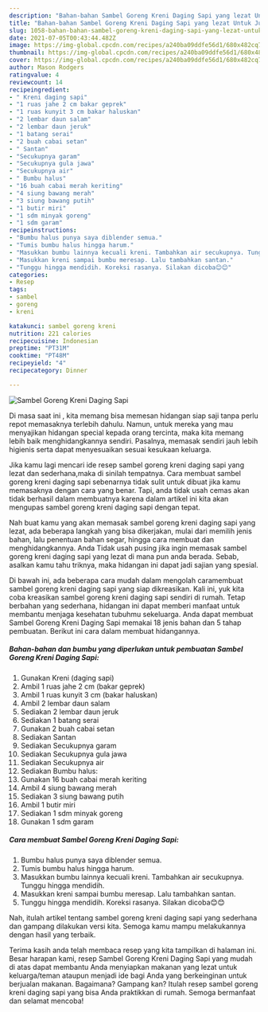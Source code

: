 ```yaml
---
description: "Bahan-bahan Sambel Goreng Kreni Daging Sapi yang lezat Untuk Jualan"
title: "Bahan-bahan Sambel Goreng Kreni Daging Sapi yang lezat Untuk Jualan"
slug: 1058-bahan-bahan-sambel-goreng-kreni-daging-sapi-yang-lezat-untuk-jualan
date: 2021-07-05T00:43:44.482Z
image: https://img-global.cpcdn.com/recipes/a240ba09ddfe56d1/680x482cq70/sambel-goreng-kreni-daging-sapi-foto-resep-utama.jpg
thumbnail: https://img-global.cpcdn.com/recipes/a240ba09ddfe56d1/680x482cq70/sambel-goreng-kreni-daging-sapi-foto-resep-utama.jpg
cover: https://img-global.cpcdn.com/recipes/a240ba09ddfe56d1/680x482cq70/sambel-goreng-kreni-daging-sapi-foto-resep-utama.jpg
author: Mason Rodgers
ratingvalue: 4
reviewcount: 14
recipeingredient:
- " Kreni daging sapi"
- "1 ruas jahe 2 cm bakar geprek"
- "1 ruas kunyit 3 cm bakar haluskan"
- "2 lembar daun salam"
- "2 lembar daun jeruk"
- "1 batang serai"
- "2 buah cabai setan"
- " Santan"
- "Secukupnya garam"
- "Secukupnya gula jawa"
- "Secukupnya air"
- " Bumbu halus"
- "16 buah cabai merah keriting"
- "4 siung bawang merah"
- "3 siung bawang putih"
- "1 butir miri"
- "1 sdm minyak goreng"
- "1 sdm garam"
recipeinstructions:
- "Bumbu halus punya saya diblender semua."
- "Tumis bumbu halus hingga harum."
- "Masukkan bumbu lainnya kecuali kreni. Tambahkan air secukupnya. Tunggu hingga mendidih."
- "Masukkan kreni sampai bumbu meresap. Lalu tambahkan santan."
- "Tunggu hingga mendidih. Koreksi rasanya. Silakan dicoba😊😊"
categories:
- Resep
tags:
- sambel
- goreng
- kreni

katakunci: sambel goreng kreni 
nutrition: 221 calories
recipecuisine: Indonesian
preptime: "PT31M"
cooktime: "PT48M"
recipeyield: "4"
recipecategory: Dinner

---
```



![Sambel Goreng Kreni Daging Sapi](https://img-global.cpcdn.com/recipes/a240ba09ddfe56d1/680x482cq70/sambel-goreng-kreni-daging-sapi-foto-resep-utama.jpg)

Di masa  saat ini , kita memang bisa memesan hidangan siap saji tanpa perlu repot memasaknya terlebih dahulu. Namun, untuk mereka yang mau menyajikan hidangan special kepada orang tercinta, maka kita memang lebih baik menghidangkannya sendiri. Pasalnya, memasak sendiri jauh lebih higienis serta dapat menyesuaikan sesuai kesukaan keluarga.

Jika kamu lagi mencari ide resep sambel goreng kreni daging sapi yang lezat dan sederhana,maka di sinilah tempatnya. Cara membuat sambel goreng kreni daging sapi  sebenarnya tidak sulit untuk dibuat jika kamu memasaknya dengan cara yang benar. Tapi, anda tidak usah cemas akan tidak berhasil dalam membuatnya 
karena dalam artikel ini kita akan mengupas sambel goreng kreni daging sapi dengan tepat.  



Nah buat kamu yang akan memasak sambel goreng kreni daging sapi yang lezat, ada beberapa langkah yang bisa dikerjakan, mulai dari memilih jenis bahan, lalu penentuan bahan segar, hingga cara membuat dan menghidangkannya. Anda Tidak usah pusing jika ingin memasak sambel goreng kreni daging sapi yang lezat di mana pun anda berada. Sebab, asalkan kamu  tahu triknya, maka hidangan ini dapat jadi sajian yang spesial.

Di bawah ini, ada beberapa cara mudah dalam mengolah caramembuat sambel goreng kreni daging sapi yang siap dikreasikan. Kali ini, yuk kita coba kreasikan sambel goreng kreni daging sapi sendiri di rumah. Tetap berbahan yang sederhana, hidangan ini dapat memberi manfaat untuk membantu menjaga kesehatan tubuhmu sekeluarga. Anda dapat membuat Sambel Goreng Kreni Daging Sapi memakai 18 jenis bahan dan 5 tahap pembuatan. Berikut ini cara dalam membuat hidangannya.

<!--inarticleads1-->

##### Bahan-bahan dan bumbu yang diperlukan untuk pembuatan Sambel Goreng Kreni Daging Sapi:

1. Gunakan  Kreni (daging sapi)
1. Ambil 1 ruas jahe 2 cm (bakar geprek)
1. Ambil 1 ruas kunyit 3 cm (bakar haluskan)
1. Ambil 2 lembar daun salam
1. Sediakan 2 lembar daun jeruk
1. Sediakan 1 batang serai
1. Gunakan 2 buah cabai setan
1. Sediakan  Santan
1. Sediakan Secukupnya garam
1. Sediakan Secukupnya gula jawa
1. Sediakan Secukupnya air
1. Sediakan  Bumbu halus:
1. Gunakan 16 buah cabai merah keriting
1. Ambil 4 siung bawang merah
1. Sediakan 3 siung bawang putih
1. Ambil 1 butir miri
1. Sediakan 1 sdm minyak goreng
1. Gunakan 1 sdm garam




<!--inarticleads2-->

##### Cara membuat Sambel Goreng Kreni Daging Sapi:

1. Bumbu halus punya saya diblender semua.
1. Tumis bumbu halus hingga harum.
1. Masukkan bumbu lainnya kecuali kreni. Tambahkan air secukupnya. Tunggu hingga mendidih.
1. Masukkan kreni sampai bumbu meresap. Lalu tambahkan santan.
1. Tunggu hingga mendidih. Koreksi rasanya. Silakan dicoba😊😊




Nah, itulah artikel tentang  sambel goreng kreni daging sapi  yang sederhana dan gampang dilakukan versi kita. Semoga kamu mampu melakukannya dengan hasil yang terbaik. 

Terima kasih anda telah membaca resep yang kita tampilkan di halaman ini. Besar harapan kami, resep  Sambel Goreng Kreni Daging Sapi yang mudah di atas dapat membantu Anda menyiapkan makanan yang lezat untuk keluarga/teman ataupun menjadi ide bagi Anda yang berkeinginan untuk berjualan makanan. Bagaimana? Gampang kan? Itulah resep sambel goreng kreni daging sapi yang bisa Anda praktikkan di rumah. Semoga bermanfaat dan selamat mencoba!

